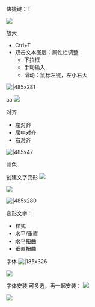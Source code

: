 快捷键：T

![](https://imgs-1302581161.cos.ap-guangzhou.myqcloud.com/ob/20250521143710468.webp)

放大
- Ctrl+T
- 双击文本图层：属性栏调整
	- 下拉框
	- 手动输入
	- 滑动：鼠标左键，左小右大

![|485x281]( https://imgs-1302581161.cos.ap-guangzhou.myqcloud.com/ob/20250521143950201.webp)

aa
![](https://imgs-1302581161.cos.ap-guangzhou.myqcloud.com/ob/20250521144050808.webp)

对齐
- 左对齐
- 居中对齐
- 右对齐

![|485x47](https://imgs-1302581161.cos.ap-guangzhou.myqcloud.com/ob/20250521144354339.webp)

颜色

创建文字变形
![](https://imgs-1302581161.cos.ap-guangzhou.myqcloud.com/ob/20250521144229804.webp)

![](https://imgs-1302581161.cos.ap-guangzhou.myqcloud.com/ob/20250521144538752.webp)

![|485x280](https://imgs-1302581161.cos.ap-guangzhou.myqcloud.com/ob/20250521144707743.webp)

变形文字：
- 样式
- 水平/垂直
- 水平扭曲
- 垂直扭曲

字体
![|185x326](https://imgs-1302581161.cos.ap-guangzhou.myqcloud.com/ob/20250521145020862.webp)

![](https://imgs-1302581161.cos.ap-guangzhou.myqcloud.com/ob/20250521145040079.webp)

字体安装
可多选，再一起安装：
![](https://imgs-1302581161.cos.ap-guangzhou.myqcloud.com/ob/20250521145515737.webp)

![](https://imgs-1302581161.cos.ap-guangzhou.myqcloud.com/ob/20250521145614528.webp)


